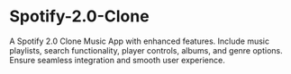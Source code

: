 # Spotify-2.0-Clone
A Spotify 2.0 Clone Music App with enhanced features. Include music playlists, search functionality, player controls, albums, and genre options. Ensure seamless integration and smooth user experience.
